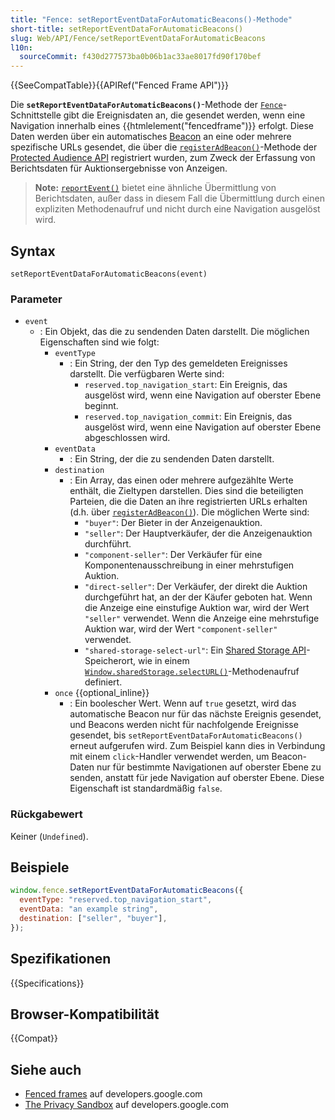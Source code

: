 ```yaml
---
title: "Fence: setReportEventDataForAutomaticBeacons()-Methode"
short-title: setReportEventDataForAutomaticBeacons()
slug: Web/API/Fence/setReportEventDataForAutomaticBeacons
l10n:
  sourceCommit: f430d277573ba0b06b1ac33ae8017fd90f170bef
---
```


{{SeeCompatTable}}{{APIRef("Fenced Frame API")}}

Die **`setReportEventDataForAutomaticBeacons()`**-Methode der [`Fence`](/de/docs/Web/API/Fence)-Schnittstelle gibt die Ereignisdaten an, die gesendet werden, wenn eine Navigation innerhalb eines {{htmlelement("fencedframe")}} erfolgt. Diese Daten werden über ein automatisches [Beacon](/de/docs/Web/API/Beacon_API) an eine oder mehrere spezifische URLs gesendet, die über die [`registerAdBeacon()`](/de/docs/Web/API/InterestGroupReportingScriptRunnerGlobalScope/registerAdBeacon)-Methode der [Protected Audience API](https://developers.google.com/privacy-sandbox/private-advertising/protected-audience) registriert wurden, zum Zweck der Erfassung von Berichtsdaten für Auktionsergebnisse von Anzeigen.

> **Note:** [`reportEvent()`](/de/docs/Web/API/Fence/reportEvent) bietet eine ähnliche Übermittlung von Berichtsdaten, außer dass in diesem Fall die Übermittlung durch einen expliziten Methodenaufruf und nicht durch eine Navigation ausgelöst wird.

## Syntax

```js-nolint
setReportEventDataForAutomaticBeacons(event)
```

### Parameter

- `event`
  - : Ein Objekt, das die zu sendenden Daten darstellt. Die möglichen Eigenschaften sind wie folgt:
    - `eventType`
      - : Ein String, der den Typ des gemeldeten Ereignisses darstellt. Die verfügbaren Werte sind:
        - `reserved.top_navigation_start`: Ein Ereignis, das ausgelöst wird, wenn eine Navigation auf oberster Ebene beginnt.
        - `reserved.top_navigation_commit`: Ein Ereignis, das ausgelöst wird, wenn eine Navigation auf oberster Ebene abgeschlossen wird.
    - `eventData`
      - : Ein String, der die zu sendenden Daten darstellt.
    - `destination`
      - : Ein Array, das einen oder mehrere aufgezählte Werte enthält, die Zieltypen darstellen. Dies sind die beteiligten Parteien, die die Daten an ihre registrierten URLs erhalten (d.h. über [`registerAdBeacon()`](/de/docs/Web/API/InterestGroupReportingScriptRunnerGlobalScope/registerAdBeacon)). Die möglichen Werte sind:
        - `"buyer"`: Der Bieter in der Anzeigenauktion.
        - `"seller"`: Der Hauptverkäufer, der die Anzeigenauktion durchführt.
        - `"component-seller"`: Der Verkäufer für eine Komponentenausschreibung in einer mehrstufigen Auktion.
        - `"direct-seller"`: Der Verkäufer, der direkt die Auktion durchgeführt hat, an der der Käufer geboten hat. Wenn die Anzeige eine einstufige Auktion war, wird der Wert `"seller"` verwendet. Wenn die Anzeige eine mehrstufige Auktion war, wird der Wert `"component-seller"` verwendet.
        - `"shared-storage-select-url"`: Ein [Shared Storage API](https://developers.google.com/privacy-sandbox/private-advertising/shared-storage)-Speicherort, wie in einem [`Window.sharedStorage.selectURL()`](/de/docs/Web/API/WindowSharedStorage/selectURL)-Methodenaufruf definiert.
    - `once` {{optional_inline}}
      - : Ein boolescher Wert. Wenn auf `true` gesetzt, wird das automatische Beacon nur für das nächste Ereignis gesendet, und Beacons werden nicht für nachfolgende Ereignisse gesendet, bis `setReportEventDataForAutomaticBeacons()` erneut aufgerufen wird. Zum Beispiel kann dies in Verbindung mit einem `click`-Handler verwendet werden, um Beacon-Daten nur für bestimmte Navigationen auf oberster Ebene zu senden, anstatt für jede Navigation auf oberster Ebene. Diese Eigenschaft ist standardmäßig `false`.

### Rückgabewert

Keiner (`Undefined`).

## Beispiele

```js
window.fence.setReportEventDataForAutomaticBeacons({
  eventType: "reserved.top_navigation_start",
  eventData: "an example string",
  destination: ["seller", "buyer"],
});
```

## Spezifikationen

{{Specifications}}

## Browser-Kompatibilität

{{Compat}}

## Siehe auch

- [Fenced frames](https://developers.google.com/privacy-sandbox/private-advertising/fenced-frame) auf developers.google.com
- [The Privacy Sandbox](https://developers.google.com/privacy-sandbox) auf developers.google.com
